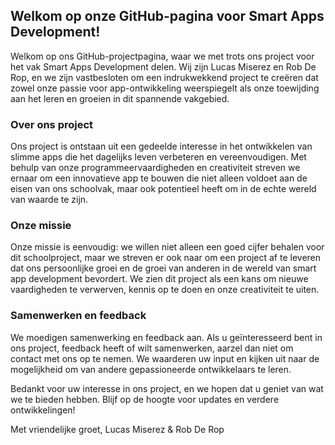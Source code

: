 ## Welkom op onze GitHub-pagina voor Smart Apps Development!

Welkom op ons GitHub-projectpagina, waar we met trots ons project voor het vak Smart Apps Development delen. Wij zijn Lucas Miserez en Rob De Rop, en we zijn vastbesloten om een indrukwekkend project te creëren dat zowel onze passie voor app-ontwikkeling weerspiegelt als onze toewijding aan het leren en groeien in dit spannende vakgebied.

### Over ons project

Ons project is ontstaan uit een gedeelde interesse in het ontwikkelen van slimme apps die het dagelijks leven verbeteren en vereenvoudigen. Met behulp van onze programmeervaardigheden en creativiteit streven we ernaar om een innovatieve app te bouwen die niet alleen voldoet aan de eisen van ons schoolvak, maar ook potentieel heeft om in de echte wereld van waarde te zijn.

### Onze missie

Onze missie is eenvoudig: we willen niet alleen een goed cijfer behalen voor dit schoolproject, maar we streven er ook naar om een project af te leveren dat ons persoonlijke groei en de groei van anderen in de wereld van smart app development bevordert. We zien dit project als een kans om nieuwe vaardigheden te verwerven, kennis op te doen en onze creativiteit te uiten.

### Samenwerken en feedback

We moedigen samenwerking en feedback aan. Als u geïnteresseerd bent in ons project, feedback heeft of wilt samenwerken, aarzel dan niet om contact met ons op te nemen. We waarderen uw input en kijken uit naar de mogelijkheid om van andere gepassioneerde ontwikkelaars te leren.

Bedankt voor uw interesse in ons project, en we hopen dat u geniet van wat we te bieden hebben. Blijf op de hoogte voor updates en verdere ontwikkelingen!

Met vriendelijke groet,
Lucas Miserez & Rob De Rop
